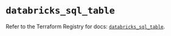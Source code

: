 # `databricks_sql_table`

Refer to the Terraform Registry for docs: [`databricks_sql_table`](https://registry.terraform.io/providers/databricks/databricks/1.96.0/docs/resources/sql_table).
